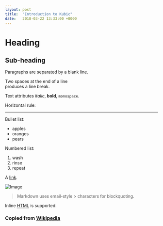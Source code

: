 ```yaml
---
layout: post
title:  "Introduction to Kubic"
date:   2018-03-22 13:33:00 +0000
---
```

Heading
=======

## Sub-heading
 
Paragraphs are separated
by a blank line.

Two spaces at the end of a line  
produces a line break.

Text attributes _italic_, 
**bold**, `monospace`.

Horizontal rule:

---

Bullet list:

  * apples
  * oranges
  * pears

Numbered list:

  1. wash
  2. rinse
  3. repeat

A [link](http://example.com).

![Image](https://upload.wikimedia.org/wikipedia/commons/f/f0/Image_icon.png)

> Markdown uses email-style > characters for blockquoting.

Inline <abbr title="Hypertext Markup Language">HTML</abbr> is supported.

### Copied from [Wikipedia](https://en.wikipedia.org/wiki/Markdown)
